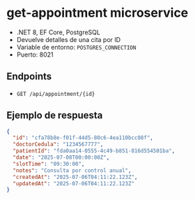 # get-appointment microservice

- .NET 8, EF Core, PostgreSQL
- Devuelve detalles de una cita por ID
- Variable de entorno: `POSTGRES_CONNECTION`
- Puerto: 8021

## Endpoints

- `GET /api/appointment/{id}`

## Ejemplo de respuesta
```json
{
  "id": "cfa78b8e-f01f-44d5-80c6-4ea110bcc08f",
  "doctorCedula": "1234567777",
  "patientId": "fda0aa14-0555-4c49-b851-816d554501ba",
  "date": "2025-07-08T00:00:00Z",
  "slotTime": "09:30:00",
  "notes": "Consulta por control anual",
  "createdAt": "2025-07-06T04:11:22.123Z",
  "updatedAt": "2025-07-06T04:11:22.123Z"
}
